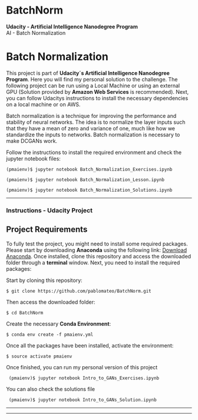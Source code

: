 # BatchNorm
**Udacity - Artificial Intelligence Nanodegree Program**   
AI - Batch Normalization

# Batch Normalization

This project is part of **Udacity´s Artificial Intelligence Nanodegree Program**. Here you will find my personal solution to the challenge. The following project can be run using a Local Machine or using an external GPU (Solution provided by **Amazon Web Services** is recommended). Next, you can follow Udacitys instructions to install the necessary dependencies on a local machine or on AWS.

Batch normalization is a technique for improving the performance and stability of neural networks. The idea is to normalize the layer inputs such that they have a mean of zero and variance of one, much like how we standardize the inputs to networks. Batch normalization is necessary to make DCGANs work.

Follow the instructions to install the required environment and check the jupyter notebook files:

    (pmaienv)$ jupyter notebook Batch_Normalization_Exercises.ipynb
    
    (pmaienv)$ jupyter notebook Batch_Normalization_Lesson.ipynb
    
    (pmaienv)$ jupyter notebook Batch_Normalization_Solutions.ipynb
  
--------------------------------------------------------------------------------------------------------

### Instructions - Udacity Project

## Project Requirements
To fully test the project, you might need to install some required packages. Please start by downloading **Anaconda** using the following link: [Download Anaconda](https://www.continuum.io/downloads). Once installed, clone this repository and access the downloaded folder through a **terminal** window. Next, you need to install the required packages:

Start by cloning this repository:

    $ git clone https://github.com/pablomateo/BatchNorm.git
    
Then access the downloaded folder:

    $ cd BatchNorm
    
Create the necessary **Conda Environment**:

    $ conda env create -f pmaienv.yml
    
Once all the packages have been installed, activate the environment:

    $ source activate pmaienv
    
Once finished, you can run my personal version of this project

     (pmaienv)$ jupyter notebook Intro_to_GANs_Exercises.ipynb
    
You can also check the solutions file

     (pmaienv)$ jupyter notebook Intro_to_GANs_Solution.ipynb
     
--------------------------------------------------------------------
--------------------------------------------------------------------
